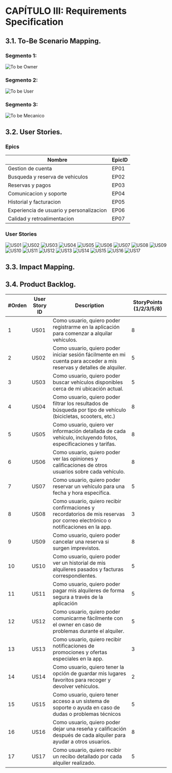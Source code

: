 # CAPÍTULO III: Requirements Specification
## 3.1. To-Be Scenario Mapping.
### Segmento 1:

<img src="/assets/to-be-escenario/to-be-owner.png" alt="To be Owner" >

### Segmento 2:

<img src="/assets/to-be-escenario/to-be-user.png" alt="To be User" >

### Segmento 3:

<img src="/assets/to-be-escenario/to-be-mecanico.png" alt="To be Mecanico" >

## 3.2. User Stories.

### Epics

| Nombre                                   | EpicID | 
|------------------------------------------|--------|
| Gestion de cuenta                        | EP01   | 
| Busqueda y reserva de vehiculos          | EP02   | 
| Reservas y pagos                         | EP03   | 
| Comunicacion y soporte                   | EP04   | 
| Historial y facturacion                  | EP05   | 
| Experiencia de usuario y personalizacion | EP06   |
| Calidad y retroalimentacion              | EP07   | 

### User Stories


<img src="/assets/user-stories/US01.png" alt="US01" >
<img src="/assets/user-stories/US02.png" alt="US02" >
<img src="/assets/user-stories/US03.png" alt="US03" >
<img src="/assets/user-stories/US04.png" alt="US04" >
<img src="/assets/user-stories/US05.png" alt="US05" >
<img src="/assets/user-stories/US06.png" alt="US06" >
<img src="/assets/user-stories/US07.png" alt="US07" >
<img src="/assets/user-stories/US08.png" alt="US08" >
<img src="/assets/user-stories/US09.png" alt="US09" >
<img src="/assets/user-stories/US10.png" alt="US10" >
<img src="/assets/user-stories/US11.png" alt="US11" >
<img src="/assets/user-stories/US12.png" alt="US12" >
<img src="/assets/user-stories/US13.png" alt="US13" >
<img src="/assets/user-stories/US14.png" alt="US14" >
<img src="/assets/user-stories/US15.png" alt="US15" >
<img src="/assets/user-stories/US16.png" alt="US16" >
<img src="/assets/user-stories/US17.png" alt="US17" >


## 3.3. Impact Mapping.
## 3.4. Product Backlog.

| #Orden | User Story ID | Description                                                                                                                    | StoryPoints (1/2/3/5/8) |
|--------|---------------|--------------------------------------------------------------------------------------------------------------------------------|-------------------------|
| 1      | US01          | Como usuario, quiero poder registrarme en la aplicación para comenzar a alquilar vehículos.                                    | 8                       |
| 2      | US02          | Como usuario, quiero poder iniciar sesión fácilmente en mi cuenta para acceder a mis reservas y detalles de alquiler.          | 5                       |
| 3      | US03          | Como usuario, quiero poder buscar vehículos disponibles cerca de mi ubicación actual.                                          | 5                       |
| 4      | US04          | Como usuario, quiero poder filtrar los resultados de búsqueda por tipo de vehículo (bicicletas, scooters, etc.)                | 8                       |
| 5      | US05          | Como usuario, quiero ver información detallada de cada vehículo, incluyendo fotos, especificaciones y tarifas.                 | 8                       |
| 6      | US06          | Como usuario, quiero poder ver las opiniones y calificaciones de otros usuarios sobre cada vehículo.                           | 8                       |
| 7      | US07          | Como usuario, quiero poder reservar un vehículo para una fecha y hora específica.                                              | 5                       |
| 8      | US08          | Como usuario, quiero recibir confirmaciones y recordatorios de mis reservas por correo electrónico o notificaciones en la app. | 3                       |
| 9      | US09          | Como usuario, quiero poder cancelar una reserva si surgen imprevistos.                                                         | 8                       |
| 10     | US10          | Como usuario, quiero poder ver un historial de mis alquileres pasados y facturas correspondientes.                             | 5                       |
| 11     | US11          | Como usuario, quiero poder pagar mis alquileres de forma segura a través de la aplicación                                      | 5                       |
| 12     | US12          | Como usuario, quiero poder comunicarme fácilmente con el owner en caso de problemas durante el alquiler.                       | 5                       |
| 13     | US13          | Como usuario, quiero recibir notificaciones de promociones y ofertas especiales en la app.                                     | 3                       |
| 14     | US14          | Como usuario, quiero tener la opción de guardar mis lugares favoritos para recoger y devolver vehículos.                       | 2                       |
| 15     | US15          | Como usuario, quiero tener acceso a un sistema de soporte o ayuda en caso de dudas o problemas técnicos                        | 5                       |
| 16     | US16          | Como usuario, quiero poder dejar una reseña y calificación después de cada alquiler para ayudar a otros usuarios.              | 8                       |
| 17     | US17          | Como usuario, quiero recibir un recibo detallado por cada alquiler realizado.                                                  | 5                       |
